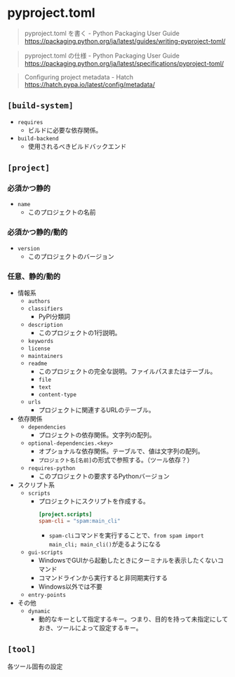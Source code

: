# pyproject.toml
> pyproject.toml を書く - Python Packaging User Guide
> https://packaging.python.org/ja/latest/guides/writing-pyproject-toml/

> pyproject.toml の仕様 - Python Packaging User Guide
> https://packaging.python.org/ja/latest/specifications/pyproject-toml/

> Configuring project metadata - Hatch
> https://hatch.pypa.io/latest/config/metadata/

## `[build-system]`
- `requires`
  - ビルドに必要な依存関係。
- `build-backend`
  - 使用されるべきビルドバックエンド

## `[project]`
### 必須かつ静的
- `name`
  - このプロジェクトの名前

### 必須かつ静的/動的
- `version`
  - このプロジェクトのバージョン

### 任意、静的/動的
- 情報系
  - `authors`
  - `classifiers`
    - PyPI分類詞
  - `description`
    - このプロジェクトの1行説明。
  - `keywords`
  - `license`
  - `maintainers`
  - `readme`
    - このプロジェクトの完全な説明。ファイルパスまたはテーブル。
    - `file`
    - `text`
    - `content-type`
  - `urls`
    - プロジェクトに関連するURLのテーブル。
- 依存関係
  - `dependencies`
    - プロジェクトの依存関係。文字列の配列。
  - `optional-dependencies.<key>`
    - オプショナルな依存関係。テーブルで、値は文字列の配列。
    - `プロジェクト名[名前]`の形式で参照する。（ツール依存？）
  - `requires-python`
    - このプロジェクトの要求するPythonバージョン
- スクリプト系
  - `scripts`
    - プロジェクトにスクリプトを作成する。
      ```toml
      [project.scripts]
      spam-cli = "spam:main_cli"
      ```
      - `spam-cli`コマンドを実行することで、`from spam import main_cli; main_cli()`が走るようになる
  - `gui-scripts`
    - WindowsでGUIから起動したときにターミナルを表示したくないコマンド
    - コマンドラインから実行すると非同期実行する
    - Windows以外では不要
  - `entry-points`
- その他
  - `dynamic`
    - 動的なキーとして指定するキー。つまり、目的を持って未指定にしておき、ツールによって設定するキー。

## `[tool]`
各ツール固有の設定

